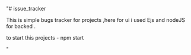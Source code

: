 "# issue_tracker


This is simple bugs tracker for projects ,here for ui i used Ejs and nodeJS for backed .

to start this projects - npm start





" 
